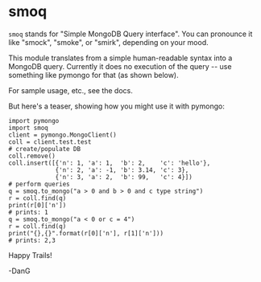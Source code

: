 smoq
====

`smoq` stands for "Simple MongoDB Query interface".
You can pronounce it like "smock", "smoke", or "smirk", depending on your mood.

This module translates from a simple human-readable syntax
into a MongoDB query. Currently it does no execution of
the query -- use something like pymongo for that (as shown below).

For sample usage, etc., see the docs.

But here's a teaser, showing how you might use it with
pymongo:

	import pymongo
	import smoq
	client = pymongo.MongoClient()
	coll = client.test.test
	# create/populate DB
	coll.remove()
	coll.insert([{'n': 1, 'a': 1,  'b': 2,    'c': 'hello'},
	             {'n': 2, 'a': -1, 'b': 3.14, 'c': 3},
	             {'n': 3, 'a': 2,  'b': 99,   'c': 4}])
	# perform queries
	q = smoq.to_mongo("a > 0 and b > 0 and c type string")
	r = coll.find(q)
	print(r[0]['n'])
	# prints: 1
	q = smoq.to_mongo("a < 0 or c = 4")
	r = coll.find(q)
	print("{},{}".format(r[0]['n'], r[1]['n']))
	# prints: 2,3


Happy Trails!

-DanG
